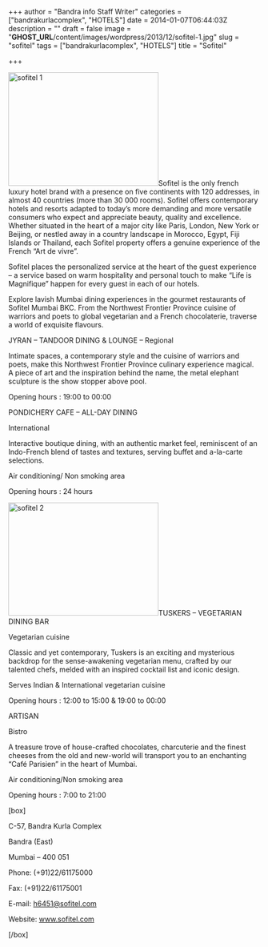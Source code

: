 +++
author = "Bandra info Staff Writer"
categories = ["bandrakurlacomplex", "HOTELS"]
date = 2014-01-07T06:44:03Z
description = ""
draft = false
image = "__GHOST_URL__/content/images/wordpress/2013/12/sofitel-1.jpg"
slug = "sofitel"
tags = ["bandrakurlacomplex", "HOTELS"]
title = "Sofitel"

+++


<p><a href="https://i2.wp.com/bandra.info/wp-content/uploads/2013/12/sofitel-1.jpg?ssl=1"><img loading="lazy" class="size-full wp-image-4967 alignright" alt="sofitel 1" src="https://i2.wp.com/bandra.info/wp-content/uploads/2013/12/sofitel-1.jpg?resize=300%2C227&#038;ssl=1" width="300" height="227" data-recalc-dims="1" /></a>Sofitel is the only french luxury hotel brand with a presence on five continents with 120 addresses, in almost 40 countries (more than 30 000 rooms). Sofitel offers contemporary hotels and resorts adapted to today’s more demanding and more versatile consumers who expect and appreciate beauty, quality and excellence. Whether situated in the heart of a major city like Paris, London, New York or Beijing, or nestled away in a country landscape in Morocco, Egypt, Fiji Islands or Thailand, each Sofitel property offers a genuine experience of the French “Art de vivre”.</p>
<p>Sofitel places the personalized service at the heart of the guest experience – a service based on warm hospitality and personal touch to make “Life is Magnifique” happen for every guest in each of our hotels.</p>
<p>Explore lavish Mumbai dining experiences in the gourmet restaurants of Sofitel Mumbai BKC. From the Northwest Frontier Province cuisine of warriors and poets to global vegetarian and a French chocolaterie, traverse a world of exquisite flavours.</p>
<p>JYRAN &#8211; TANDOOR DINING &amp; LOUNGE – Regional</p>
<p>Intimate spaces, a contemporary style and the cuisine of warriors and poets, make this Northwest Frontier Province culinary experience magical. A piece of art and the inspiration behind the name, the metal elephant sculpture is the show stopper above pool.</p>
<p>Opening hours : 19:00 to 00:00</p>
<p>PONDICHERY CAFE &#8211; ALL-DAY DINING</p>
<p>International</p>
<p>Interactive boutique dining, with an authentic market feel, reminiscent of an Indo-French blend of tastes and textures, serving buffet and a-la-carte selections.</p>
<p>Air conditioning/ Non smoking area</p>
<p>Opening hours : 24 hours</p>
<p><a href="https://i2.wp.com/bandra.info/wp-content/uploads/2013/12/sofitel-2.jpg?ssl=1"><img loading="lazy" class="size-medium wp-image-4966 alignleft" alt="sofitel 2" src="https://i2.wp.com/bandra.info/wp-content/uploads/2013/12/sofitel-2.jpg?resize=300%2C226&#038;ssl=1" width="300" height="226" srcset="https://i2.wp.com/bandra.info/wp-content/uploads/2013/12/sofitel-2.jpg?resize=300%2C226&amp;ssl=1 300w, https://i2.wp.com/bandra.info/wp-content/uploads/2013/12/sofitel-2.jpg?w=301&amp;ssl=1 301w" sizes="(max-width: 300px) 100vw, 300px" data-recalc-dims="1" /></a>TUSKERS &#8211; VEGETARIAN DINING BAR</p>
<p>Vegetarian cuisine</p>
<p>Classic and yet contemporary, Tuskers is an exciting and mysterious backdrop for the sense-awakening vegetarian menu, crafted by our talented chefs, melded with an inspired cocktail list and iconic design.</p>
<p>Serves Indian &amp; International vegetarian cuisine</p>
<p>Opening hours : 12:00 to 15:00 &amp; 19:00 to 00:00</p>
<p>ARTISAN</p>
<p>Bistro</p>
<p>A treasure trove of house-crafted chocolates, charcuterie and the finest cheeses from the old and new-world will transport you to an enchanting &#8220;Café Parisien&#8221; in the heart of Mumbai.</p>
<p>Air conditioning/Non smoking area</p>
<p>Opening hours : 7:00 to 21:00</p>
<p>[box]</p>
<p>C-57, Bandra Kurla Complex</p>
<p>Bandra (East)</p>
<p>Mumbai &#8211; 400 051</p>
<p>Phone: (+91)22/61175000</p>
<p>Fax: (+91)22/61175001</p>
<p>E-mail: <a href="mailto:h6451@sofitel.com">h6451@sofitel.com</a></p>
<p>Website: <a href="https://www.sofitel.com/">www.sofitel.com</a></p>
<p>[/box]</p>
<p>&nbsp;</p>
<p>&nbsp;</p>




